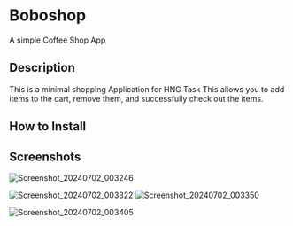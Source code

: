 # Boboshop

A simple Coffee Shop App

## Description
This is a minimal shopping Application for HNG Task
This allows you to add items to the cart, remove them, and successfully check out the items.

## How to Install



## Screenshots

 
 ![Screenshot_20240702_003246](https://github.com/Kwasi48/boboshop/assets/63691756/c56d8478-af35-4c5c-8bd5-8e21771881c4)

![Screenshot_20240702_003322](https://github.com/Kwasi48/boboshop/assets/63691756/c5ea33ae-d2aa-4fee-a7bf-7d48676bd836)
![Screenshot_20240702_003350](https://github.com/Kwasi48/boboshop/assets/63691756/34008a74-ddd5-48b0-a21b-01d7e28af18d)
 
![Screenshot_20240702_003405](https://github.com/Kwasi48/boboshop/assets/63691756/596f7a9f-77ac-4286-b670-a8f5483d7060)
